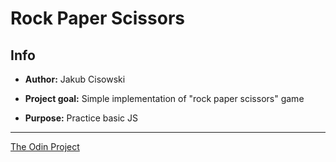 # Rock Paper Scissors

## Info

*	**Author:** 
	Jakub Cisowski

*	**Project goal:**
	Simple implementation of "rock paper scissors" game

*	**Purpose:**
	Practice basic JS

--------------------
[The Odin Project]("https://www.theodinproject.com/courses/web-development-101/lessons/rock-paper-scissors?ref=lnav")